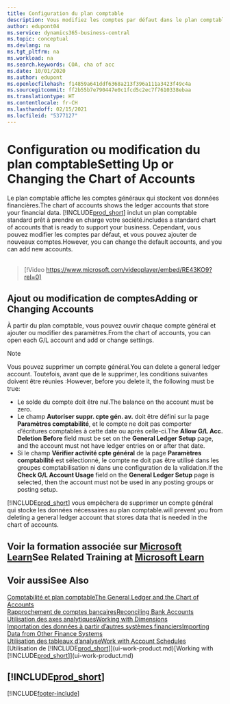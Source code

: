 ```yaml
---
title: Configuration du plan comptable
description: Vous modifiez les comptes par défaut dans le plan comptable, et vous pouvez ajouter de nouveaux comptes.
author: edupont04
ms.service: dynamics365-business-central
ms.topic: conceptual
ms.devlang: na
ms.tgt_pltfrm: na
ms.workload: na
ms.search.keywords: COA, cha of acc
ms.date: 10/01/2020
ms.author: edupont
ms.openlocfilehash: f14859a641ddf6368a213f396a111a3423f49c4a
ms.sourcegitcommit: ff2b55b7e790447e0c1fcd5c2ec7f7610338ebaa
ms.translationtype: HT
ms.contentlocale: fr-CH
ms.lasthandoff: 02/15/2021
ms.locfileid: "5377127"
---
```

# <a name="setting-up-or-changing-the-chart-of-accounts"></a><span data-ttu-id="fa98f-103">Configuration ou modification du plan comptable</span><span class="sxs-lookup"><span data-stu-id="fa98f-103">Setting Up or Changing the Chart of Accounts</span></span>
<span data-ttu-id="fa98f-104">Le plan comptable affiche les comptes généraux qui stockent vos données financières.</span><span class="sxs-lookup"><span data-stu-id="fa98f-104">The chart of accounts shows the ledger accounts that store your financial data.</span></span> [!INCLUDE[prod_short](includes/prod_short.md)] <span data-ttu-id="fa98f-105">inclut un plan comptable standard prêt à prendre en charge votre société.</span><span class="sxs-lookup"><span data-stu-id="fa98f-105">includes a standard chart of accounts that is ready to support your business.</span></span>
<span data-ttu-id="fa98f-106">Cependant, vous pouvez modifier les comptes par défaut, et vous pouvez ajouter de nouveaux comptes.</span><span class="sxs-lookup"><span data-stu-id="fa98f-106">However, you can change the default accounts, and you can add new accounts.</span></span>
<br><br>  

> [!Video https://www.microsoft.com/videoplayer/embed/RE43KO9?rel=0]


## <a name="adding-or-changing-accounts"></a><span data-ttu-id="fa98f-107">Ajout ou modification de comptes</span><span class="sxs-lookup"><span data-stu-id="fa98f-107">Adding or Changing Accounts</span></span>
<span data-ttu-id="fa98f-108">À partir du plan comptable, vous pouvez ouvrir chaque compte général et ajouter ou modifier des paramètres.</span><span class="sxs-lookup"><span data-stu-id="fa98f-108">From the chart of accounts, you can open each G/L account and add or change settings.</span></span>

> [!NOTE]  
>   <span data-ttu-id="fa98f-109">Vous pouvez supprimer un compte général.</span><span class="sxs-lookup"><span data-stu-id="fa98f-109">You can delete a general ledger account.</span></span> <span data-ttu-id="fa98f-110">Toutefois, avant que de le supprimer, les conditions suivantes doivent être réunies :</span><span class="sxs-lookup"><span data-stu-id="fa98f-110">However, before you delete it, the following must be true:</span></span>  
>  
>   * <span data-ttu-id="fa98f-111">Le solde du compte doit être nul.</span><span class="sxs-lookup"><span data-stu-id="fa98f-111">The balance on the account must be zero.</span></span>  
>   * <span data-ttu-id="fa98f-112">Le champ **Autoriser suppr. cpte gén. av.** doit être défini sur la page **Paramètres comptabilité**, et le compte ne doit pas comporter d’écritures comptables à cette date ou après celle-ci.</span><span class="sxs-lookup"><span data-stu-id="fa98f-112">The **Allow G/L Acc. Deletion Before** field must be set on the **General Ledger Setup** page, and the account must not have ledger entries on or after that date.</span></span>  
>   * <span data-ttu-id="fa98f-113">Si le champ **Vérifier activité cpte général** de la page **Paramètres comptabilité** est sélectionné, le compte ne doit pas être utilisé dans les groupes comptabilisation ni dans une configuration de la validation.</span><span class="sxs-lookup"><span data-stu-id="fa98f-113">If the **Check G/L Account Usage** field on the **General Ledger Setup** page is selected, then the account must not be used in any posting groups or posting setup.</span></span>  

[!INCLUDE[prod_short](includes/prod_short.md)] <span data-ttu-id="fa98f-114">vous empêchera de supprimer un compte général qui stocke les données nécessaires au plan comptable.</span><span class="sxs-lookup"><span data-stu-id="fa98f-114">will prevent you from deleting a general ledger account that stores data that is needed in the chart of accounts.</span></span>  

## <a name="see-related-training-at-microsoft-learn"></a><span data-ttu-id="fa98f-115">Voir la formation associée sur [Microsoft Learn](/learn/modules/chart-accounts-dynamics-365-business-central/index)</span><span class="sxs-lookup"><span data-stu-id="fa98f-115">See Related Training at [Microsoft Learn](/learn/modules/chart-accounts-dynamics-365-business-central/index)</span></span>

## <a name="see-also"></a><span data-ttu-id="fa98f-116">Voir aussi</span><span class="sxs-lookup"><span data-stu-id="fa98f-116">See Also</span></span>
[<span data-ttu-id="fa98f-117">Comptabilité et plan comptable</span><span class="sxs-lookup"><span data-stu-id="fa98f-117">The General Ledger and the Chart of Accounts</span></span>](finance-general-ledger.md)  
[<span data-ttu-id="fa98f-118">Rapprochement de comptes bancaires</span><span class="sxs-lookup"><span data-stu-id="fa98f-118">Reconciling Bank Accounts</span></span>](bank-manage-bank-accounts.md)  
[<span data-ttu-id="fa98f-119">Utilisation des axes analytiques</span><span class="sxs-lookup"><span data-stu-id="fa98f-119">Working with Dimensions</span></span>](finance-dimensions.md)  
[<span data-ttu-id="fa98f-120">Importation des données à partir d’autres systèmes financiers</span><span class="sxs-lookup"><span data-stu-id="fa98f-120">Importing Data from Other Finance Systems</span></span>](across-import-data-configuration-packages.md)  
[<span data-ttu-id="fa98f-121">Utilisation des tableaux d’analyse</span><span class="sxs-lookup"><span data-stu-id="fa98f-121">Work with Account Schedules</span></span>](bi-how-work-account-schedule.md)  
<span data-ttu-id="fa98f-122">[Utilisation de [!INCLUDE[prod_short](includes/prod_short.md)]](ui-work-product.md)</span><span class="sxs-lookup"><span data-stu-id="fa98f-122">[Working with [!INCLUDE[prod_short](includes/prod_short.md)]](ui-work-product.md)</span></span>  

## [!INCLUDE[prod_short](includes/free_trial_md.md)]


[!INCLUDE[footer-include](includes/footer-banner.md)]